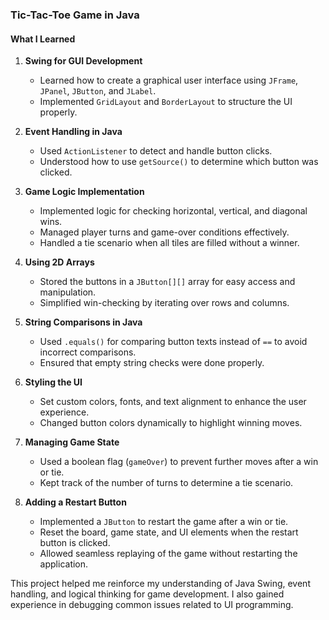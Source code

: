 ### Tic-Tac-Toe Game in Java

#### What I Learned
1. **Swing for GUI Development**
   - Learned how to create a graphical user interface using `JFrame`, `JPanel`, `JButton`, and `JLabel`.
   - Implemented `GridLayout` and `BorderLayout` to structure the UI properly.

2. **Event Handling in Java**
   - Used `ActionListener` to detect and handle button clicks.
   - Understood how to use `getSource()` to determine which button was clicked.

3. **Game Logic Implementation**
   - Implemented logic for checking horizontal, vertical, and diagonal wins.
   - Managed player turns and game-over conditions effectively.
   - Handled a tie scenario when all tiles are filled without a winner.

4. **Using 2D Arrays**
   - Stored the buttons in a `JButton[][]` array for easy access and manipulation.
   - Simplified win-checking by iterating over rows and columns.

5. **String Comparisons in Java**
   - Used `.equals()` for comparing button texts instead of `==` to avoid incorrect comparisons.
   - Ensured that empty string checks were done properly.

6. **Styling the UI**
   - Set custom colors, fonts, and text alignment to enhance the user experience.
   - Changed button colors dynamically to highlight winning moves.

7. **Managing Game State**
   - Used a boolean flag (`gameOver`) to prevent further moves after a win or tie.
   - Kept track of the number of turns to determine a tie scenario.

8. **Adding a Restart Button**
   - Implemented a `JButton` to restart the game after a win or tie.
   - Reset the board, game state, and UI elements when the restart button is clicked.
   - Allowed seamless replaying of the game without restarting the application.

This project helped me reinforce my understanding of Java Swing, event handling, and logical thinking for game development. I also gained experience in debugging common issues related to UI programming.

